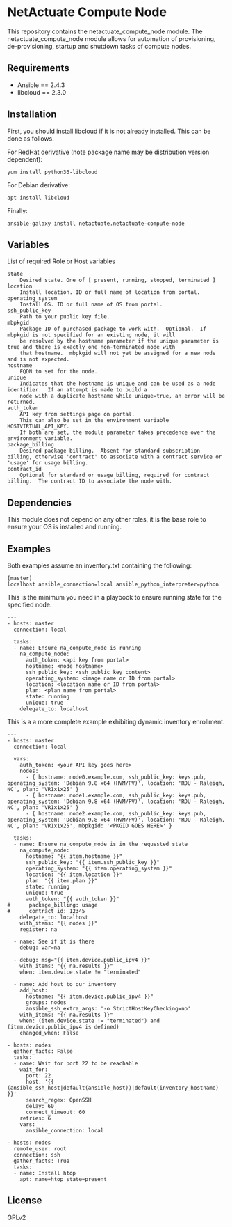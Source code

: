 NetActuate Compute Node
=========

This repository contains the netactuate_compute_node module.  The netactuate_compute_node module allows for automation of provisioning, de-provisioning, startup and shutdown tasks of compute nodes.

Requirements
------------

  * Ansible == 2.4.3
  * libcloud == 2.3.0

Installation
------------

First, you should install libcloud if it is not already installed.  This can be done as follows.

For RedHat derivative (note package name may be distribution version dependent):

    yum install python36-libcloud

For Debian derivative:

    apt install libcloud

Finally:

    ansible-galaxy install netactuate.netactuate-compute-node


Variables
---------

List of required Role or Host variables

	state
		Desired state. One of [ present, running, stopped, terminated ]
	location
		Install location. ID or full name of location from portal.
	operating_system
		Install OS. ID or full name of OS from portal.
	ssh_public_key
		Path to your public key file.
	mbpkgid
		Package ID of purchased package to work with.  Optional.  If mbpkgid is not specified for an existing node, it will
		be resolved by the hostname parameter if the unique parameter is true and there is exactly one non-terminated node with
		that hostname.  mbpkgid will not yet be assigned for a new node and is not expected.
	hostname
		FQDN to set for the node.
	unique
		Indicates that the hostname is unique and can be used as a node identifier.  If an attempt is made to build a
		node with a duplicate hostname while unique=true, an error will be returned.
	auth_token
		API key from settings page on portal.
		This can also be set in the environment variable HOSTVIRTUAL_API_KEY.
		If both are set, the module parameter takes precedence over the environment variable.
	package_billing
		Desired package billing.  Absent for standard subscription billing, otherwise 'contract' to associate with a contract service or 'usage' for usage billing.
	contract_id
		Optional for standard or usage billing, required for contract billing.  The contract ID to associate the node with.


Dependencies
------------

This module does not depend on any other roles, it is the base role to ensure
your OS is installed and running.

Examples
----------------

Both examples assume an inventory.txt containing the following:

    [master]
    localhost ansible_connection=local ansible_python_interpreter=python

This is the minimum you need in a playbook to ensure running state for the specified node.

    ---
    - hosts: master
      connection: local

      tasks:
      - name: Ensure na_compute_node is running
        na_compute_node:
          auth_token: <api key from portal>
          hostname: <node hostname>
          ssh_public_key: <ssh public key content>
          operating_system: <image name or ID from portal>
          location: <location name or ID from portal>
          plan: <plan name from portal>
          state: running
          unique: true
        delegate_to: localhost

This is a a more complete example exhibiting dynamic inventory enrollment.

    ---
    - hosts: master
      connection: local

      vars:
        auth_token: <your API key goes here>
        nodes:
          - { hostname: node0.example.com, ssh_public_key: keys.pub, operating_system: 'Debian 9.8 x64 (HVM/PV)', location: 'RDU - Raleigh, NC', plan: 'VR1x1x25' }
          - { hostname: node1.example.com, ssh_public_key: keys.pub, operating_system: 'Debian 9.8 x64 (HVM/PV)', location: 'RDU - Raleigh, NC', plan: 'VR1x1x25' }
          - { hostname: node2.example.com, ssh_public_key: keys.pub, operating_system: 'Debian 9.8 x64 (HVM/PV)', location: 'RDU - Raleigh, NC', plan: 'VR1x1x25', mbpkgid: '<PKGID GOES HERE>' }

      tasks:
      - name: Ensure na_compute_node is in the requested state
        na_compute_node:
          hostname: "{{ item.hostname }}"
          ssh_public_key: "{{ item.ssh_public_key }}"
          operating_system: "{{ item.operating_system }}"
          location: "{{ item.location }}"
          plan: "{{ item.plan }}"
          state: running
          unique: true
          auth_token: "{{ auth_token }}"
    #      package_billing: usage
    #      contract_id: 12345
        delegate_to: localhost
        with_items: "{{ nodes }}"
        register: na

      - name: See if it is there
        debug: var=na

      - debug: msg="{{ item.device.public_ipv4 }}"
        with_items: "{{ na.results }}"
        when: item.device.state != "terminated"

      - name: Add host to our inventory
        add_host:
          hostname: "{{ item.device.public_ipv4 }}"
          groups: nodes
          ansible_ssh_extra_args: '-o StrictHostKeyChecking=no'
        with_items: "{{ na.results }}"
        when: (item.device.state != "terminated") and (item.device.public_ipv4 is defined)
        changed_when: False

    - hosts: nodes
      gather_facts: False
      tasks:
      - name: Wait for port 22 to be reachable
        wait_for:
          port: 22
          host: '{{ (ansible_ssh_host|default(ansible_host))|default(inventory_hostname) }}'
          search_regex: OpenSSH
          delay: 60
          connect_timeout: 60
        retries: 6
        vars:
          ansible_connection: local

    - hosts: nodes
      remote_user: root
      connection: ssh
      gather_facts: True
      tasks:
      - name: Install htop
        apt: name=htop state=present


License
-------

GPLv2
